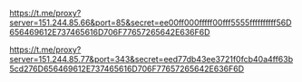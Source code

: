 https://t.me/proxy?server=151.244.85.66&port=85&secret=ee00ff000fffff00fff5555ffffffffff56D656469612E737465616D706F77657265642E636F6D




https://t.me/proxy?server=151.244.85.77&port=343&secret=eed77db43ee3721f0fcb40a4ff63b5cd276D656469612E737465616D706F77657265642E636F6D
